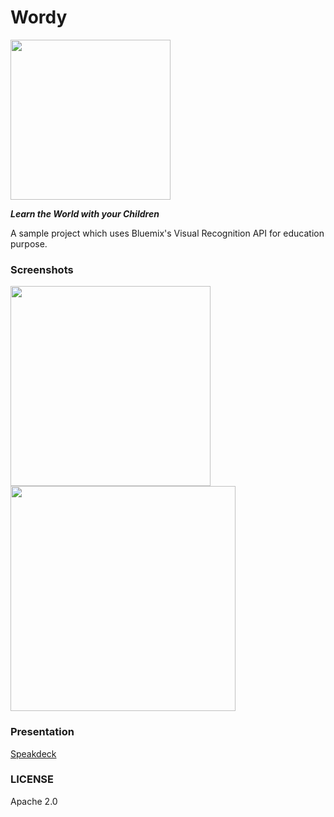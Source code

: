 # Wordy

<img src="https://raw.githubusercontent.com/eneim/Wordy/master/art/web_hi_res_512.png" width="256">

***Learn the World with your Children***

A sample project which uses Bluemix's Visual Recognition API for education purpose.

### Screenshots

<img src="https://raw.githubusercontent.com/eneim/Wordy/master/art/device-2016-03-20-104332_framed.png" width="320">
<img src="https://raw.githubusercontent.com/eneim/Wordy/master/art/sample.png" width="360">

### Presentation

[Speakdeck](https://speakerdeck.com/eneim/hackademics-2016-wordy)

### LICENSE

Apache 2.0
